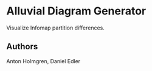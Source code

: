 # Alluvial Diagram Generator

Visualize Infomap partition differences.

## Authors

Anton Holmgren, Daniel Edler
